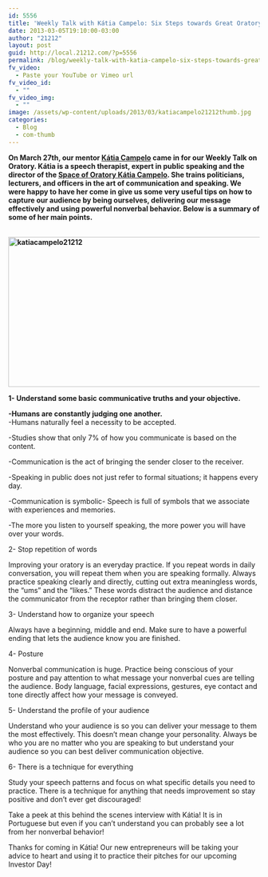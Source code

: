 ```yaml
---
id: 5556
title: 'Weekly Talk with Kátia Campelo: Six Steps towards Great Oratory'
date: 2013-03-05T19:10:00-03:00
author: "21212"
layout: post
guid: http://local.21212.com/?p=5556
permalink: /blog/weekly-talk-with-katia-campelo-six-steps-towards-great-oratory/
fv_video:
  - Paste your YouTube or Vimeo url
fv_video_id:
  - ""
fv_video_img:
  - ""
image: /assets/wp-content/uploads/2013/03/katiacampelo21212thumb.jpg
categories:
  - Blog
  - com-thumb
---
```

<p style="text-align: left;">
  <b id="internal-source-marker_0.7858372027985752">On March 27th, our mentor <a href="http://local.21212.com/people/katia-campelo/">Kátia Campelo</a> came in for our Weekly Talk on Oratory. Kátia is a speech therapist, expert in public speaking and the director of the <a href="http://www.katiacampelo.com.br/">Space of Oratory Kátia Campelo</a>. She trains politicians, lecturers, and officers in the art of communication and speaking. We were happy to have her come in give us some very useful tips on how to capture our audience by being ourselves, delivering our message effectively and using powerful nonverbal behavior. Below is a summary of some of her main points.</b>
</p>

<p style="text-align: left;">
  <b id="internal-source-marker_0.7858372027985752"><br /> <a href="http://local.21212.com/assets/wp-content/uploads/2013/03/katiacampelo21212.jpg"><img class="size-full wp-image-5558 aligncenter" alt="katiacampelo21212" src="{{ site.url }}/assets/wp-content/uploads/2013/03/katiacampelo21212.jpg" width="540" height="300" srcset="{{ site.url }}/assets/wp-content/uploads/2013/03/katiacampelo21212.jpg 540w, {{ site.url }}/assets/wp-content/uploads/2013/03/katiacampelo21212-300x166.jpg 300w" sizes="(max-width: 540px) 100vw, 540px" /></a><br /> </b>
</p>

<b id="internal-source-marker_0.7858372027985752">1- Understand some basic communicative truths and your objective.</b>

<b id="internal-source-marker_0.7858372027985752">-Humans are constantly judging one another.</b><em id="__mceDel"><b id="internal-source-marker_0.7858372027985752"><br /> </b></em> -Humans naturally feel a necessity to be accepted.

-Studies show that only 7% of how you communicate is based on the content.

-Communication is the act of bringing the sender closer to the receiver.

-Speaking in public does not just refer to formal situations; it happens every day.

-Communication is symbolic- Speech is full of symbols that we associate with experiences and memories.

-The more you listen to yourself speaking, the more power you will have over your words.

2- Stop repetition of words

Improving your oratory is an everyday practice. If you repeat words in daily conversation, you will repeat them when you are speaking formally. Always practice speaking clearly and directly, cutting out extra meaningless words, the “ums” and the “likes.” These words distract the audience and distance the communicator from the receptor rather than bringing them closer.

3- Understand how to organize your speech

Always have a beginning, middle and end. Make sure to have a powerful ending that lets the audience know you are finished.

4- Posture

Nonverbal communication is huge. Practice being conscious of your posture and pay attention to what message your nonverbal cues are telling the audience. Body language, facial expressions, gestures, eye contact and tone directly affect how your message is conveyed.

5- Understand the profile of your audience

Understand who your audience is so you can deliver your message to them the most effectively. This doesn&#8217;t mean change your personality. Always be who you are no matter who you are speaking to but understand your audience so you can best deliver communication objective.

6- There is a technique for everything

Study your speech patterns and focus on what specific details you need to practice. There is a technique for anything that needs improvement so stay positive and don’t ever get discouraged!

Take a peek at this behind the scenes interview with Kátia! It is in Portuguese but even if you can’t understand you can probably see a lot from her nonverbal behavior!



Thanks for coming in Kátia! Our new entrepreneurs will be taking your advice to heart and using it to practice their pitches for our upcoming Investor Day!<em id="__mceDel"><b id="internal-source-marker_0.7858372027985752"><br /> </b></em>